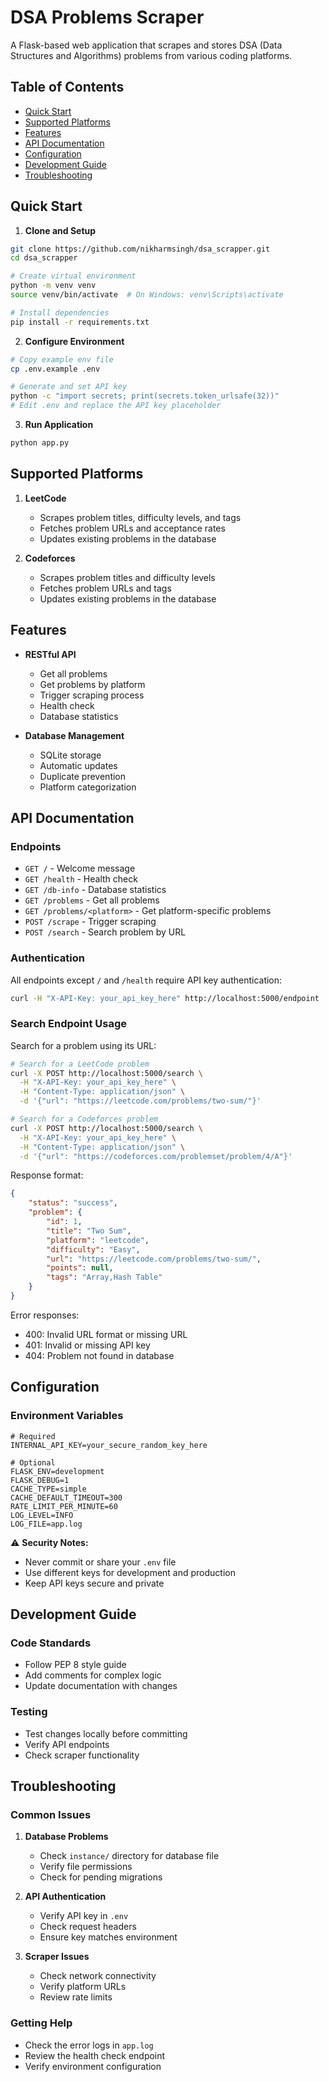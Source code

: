 # DSA Problems Scraper

A Flask-based web application that scrapes and stores DSA (Data Structures and Algorithms) problems from various coding platforms.

## Table of Contents
- [Quick Start](#quick-start)
- [Supported Platforms](#supported-platforms)
- [Features](#features)
- [API Documentation](#api-documentation)
- [Configuration](#configuration)
- [Development Guide](#development-guide)
- [Troubleshooting](#troubleshooting)

## Quick Start

1. **Clone and Setup**
```bash
git clone https://github.com/nikharmsingh/dsa_scrapper.git
cd dsa_scrapper

# Create virtual environment
python -m venv venv
source venv/bin/activate  # On Windows: venv\Scripts\activate

# Install dependencies
pip install -r requirements.txt
```

2. **Configure Environment**
```bash
# Copy example env file
cp .env.example .env

# Generate and set API key
python -c "import secrets; print(secrets.token_urlsafe(32))"
# Edit .env and replace the API key placeholder
```

3. **Run Application**
```bash
python app.py
```

## Supported Platforms

1. **LeetCode**
   - Scrapes problem titles, difficulty levels, and tags
   - Fetches problem URLs and acceptance rates
   - Updates existing problems in the database

2. **Codeforces**
   - Scrapes problem titles and difficulty levels
   - Fetches problem URLs and tags
   - Updates existing problems in the database

## Features

- **RESTful API**
  - Get all problems
  - Get problems by platform
  - Trigger scraping process
  - Health check
  - Database statistics

- **Database Management**
  - SQLite storage
  - Automatic updates
  - Duplicate prevention
  - Platform categorization

## API Documentation

### Endpoints

- `GET /` - Welcome message
- `GET /health` - Health check
- `GET /db-info` - Database statistics
- `GET /problems` - Get all problems
- `GET /problems/<platform>` - Get platform-specific problems
- `POST /scrape` - Trigger scraping
- `POST /search` - Search problem by URL

### Authentication
All endpoints except `/` and `/health` require API key authentication:
```bash
curl -H "X-API-Key: your_api_key_here" http://localhost:5000/endpoint
```

### Search Endpoint Usage
Search for a problem using its URL:

```bash
# Search for a LeetCode problem
curl -X POST http://localhost:5000/search \
  -H "X-API-Key: your_api_key_here" \
  -H "Content-Type: application/json" \
  -d '{"url": "https://leetcode.com/problems/two-sum/"}'

# Search for a Codeforces problem
curl -X POST http://localhost:5000/search \
  -H "X-API-Key: your_api_key_here" \
  -H "Content-Type: application/json" \
  -d '{"url": "https://codeforces.com/problemset/problem/4/A"}'
```

Response format:
```json
{
    "status": "success",
    "problem": {
        "id": 1,
        "title": "Two Sum",
        "platform": "leetcode",
        "difficulty": "Easy",
        "url": "https://leetcode.com/problems/two-sum/",
        "points": null,
        "tags": "Array,Hash Table"
    }
}
```

Error responses:
- 400: Invalid URL format or missing URL
- 401: Invalid or missing API key
- 404: Problem not found in database

## Configuration

### Environment Variables
```env
# Required
INTERNAL_API_KEY=your_secure_random_key_here

# Optional
FLASK_ENV=development
FLASK_DEBUG=1
CACHE_TYPE=simple
CACHE_DEFAULT_TIMEOUT=300
RATE_LIMIT_PER_MINUTE=60
LOG_LEVEL=INFO
LOG_FILE=app.log
```

⚠️ **Security Notes:**
- Never commit or share your `.env` file
- Use different keys for development and production
- Keep API keys secure and private

## Development Guide

### Code Standards
- Follow PEP 8 style guide
- Add comments for complex logic
- Update documentation with changes

### Testing
- Test changes locally before committing
- Verify API endpoints
- Check scraper functionality

## Troubleshooting

### Common Issues

1. **Database Problems**
   - Check `instance/` directory for database file
   - Verify file permissions
   - Check for pending migrations

2. **API Authentication**
   - Verify API key in `.env`
   - Check request headers
   - Ensure key matches environment

3. **Scraper Issues**
   - Check network connectivity
   - Verify platform URLs
   - Review rate limits

### Getting Help
- Check the error logs in `app.log`
- Review the health check endpoint
- Verify environment configuration 